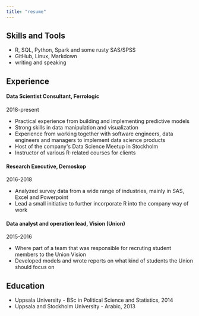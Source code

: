 ```yaml
---
title: "resume"
---
```


## Skills and Tools

* R, SQL, Python, Spark and some rusty SAS/SPSS
* GitHub, Linux, Markdown
* writing and speaking 

## Experience

#### Data Scientist Consultant, Ferrologic
2018-present

* Practical experience from building and implementing predictive models
* Strong skills in data manipulation and visualization
* Experience from working together with software engineers, data engineers and managers to implement data science products
* Host of the company's Data Science Meetup in Stockholm
* Instructor of various R-related courses for clients

#### Research Executive, Demoskop
2016-2018

* Analyzed survey data from a wide range of industries, mainly in SAS, Excel and Powerpoint
* Lead a small initiative to further incorporate R into the company way of work

#### Data analyst and operation lead, Vision (Union)
2015-2016

* Where part of a team that was responsible for recruting student members to the Union Vision
* Developed models and wrote reports on what kind of students the Union should focus on

## Education

* Uppsala University - BSc in Political Science and Statistics, 2014
* Uppsala and Stockholm University - Arabic, 2013
